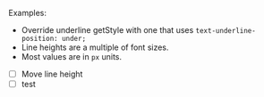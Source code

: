 Examples:

- Override underline getStyle with one that uses `text-underline-position: under;`
- Line heights are a multiple of font sizes.
- Most values are in `px` units.

- [ ] Move line height
- [ ] test
